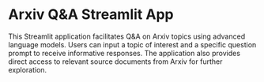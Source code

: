 # Arxiv Q&A Streamlit App

This Streamlit application facilitates Q&A on Arxiv topics using advanced language models. Users can input a topic of interest and a specific question prompt to receive informative responses. The application also provides direct access to relevant source documents from Arxiv for further exploration.
